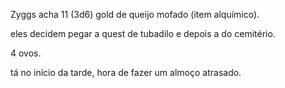 Zyggs acha 11 (3d6) gold de queijo mofado (item alquímico).

eles decidem pegar a quest de tubadilo e depois a do cemitério.

4 ovos.

tá no início da tarde, hora de fazer um almoço atrasado.